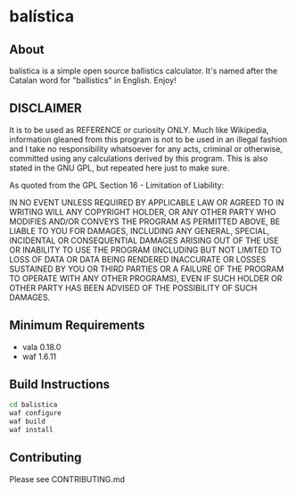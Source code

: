 # balística

## About
balística is a simple open source ballistics calculator. It's 
named after the Catalan word for "ballistics" in English. Enjoy!

## DISCLAIMER
It is to be used as REFERENCE or curiosity ONLY. Much like
Wikipedia, information gleaned from this program is not to be 
used in an illegal fashion and I take no responsibility whatsoever
for any acts, criminal or otherwise, committed using any calculations 
derived by this program. This is also stated in the GNU GPL, 
but repeated here just to make sure.

As quoted from the GPL Section 16 - Limitation of Liability:

IN NO EVENT UNLESS REQUIRED BY APPLICABLE LAW OR AGREED TO IN WRITING
WILL ANY COPYRIGHT HOLDER, OR ANY OTHER PARTY WHO MODIFIES AND/OR CONVEYS
THE PROGRAM AS PERMITTED ABOVE, BE LIABLE TO YOU FOR DAMAGES, INCLUDING ANY
GENERAL, SPECIAL, INCIDENTAL OR CONSEQUENTIAL DAMAGES ARISING OUT OF THE
USE OR INABILITY TO USE THE PROGRAM (INCLUDING BUT NOT LIMITED TO LOSS OF
DATA OR DATA BEING RENDERED INACCURATE OR LOSSES SUSTAINED BY YOU OR THIRD
PARTIES OR A FAILURE OF THE PROGRAM TO OPERATE WITH ANY OTHER PROGRAMS),
EVEN IF SUCH HOLDER OR OTHER PARTY HAS BEEN ADVISED OF THE POSSIBILITY OF
SUCH DAMAGES.

## Minimum Requirements
* vala 0.18.0
* waf 1.6.11

## Build Instructions
```bash
cd balistica
waf configure
waf build
waf install
```
## Contributing
Please see CONTRIBUTING.md
